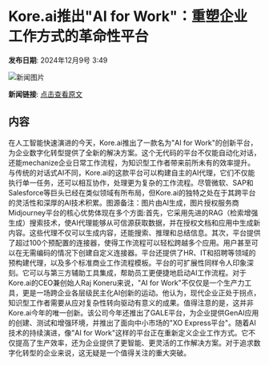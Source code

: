 # Kore.ai推出"AI for Work"：重塑企业工作方式的革命性平台

**发布日期**: 2024年12月9号 3:49

![新闻图片](https://pic.chinaz.com/picmap/thumb/202405231159157322_2.jpg)

**新闻链接**: [点击查看原文](https://www.aibase.com/zh/news/13777)

## 内容

在人工智能快速演进的今天，Kore.ai推出了一款名为"AI for Work"的创新平台，为企业数字化转型提供了全新的解决方案。这个无代码的平台不仅能自动化对话，还能mechanize企业日常工作流程，为知识型工作者带来前所未有的效率提升。与传统的对话式AI不同，Kore.ai的这款平台可以构建自主的AI代理，它们不仅能执行单一任务，还可以相互协作，处理更为复杂的工作流程。尽管微软、SAP和Salesforce等巨头已经在类似领域有所布局，但Kore.ai的独特之处在于其跨平台的灵活性和深厚的AI技术积累。图源备注：图片由AI生成，图片授权服务商Midjourney平台的核心优势体现在多个方面:首先，它采用先进的RAG（检索增强生成）搜索技术，使AI代理能够从可信源获取数据，并在授权文档和应用中生成新内容。这些代理不仅可以生成内容，还能搜索、推理和总结信息。其次，平台提供了超过100个预配置的连接器，使得工作流程可以轻松跨越多个应用。用户甚至可以在无需编码的情况下创建自定义连接器。平台还提供了HR、IT和招聘等领域的预构建代理，以及多个标准商业工作流程模板。平台的可扩展性同样令人印象深刻。它可以与第三方辅助工具集成，帮助员工更便捷地启动AI工作流程。对于Kore.ai的CEO兼创始人Raj Koneru来说，"AI for Work"不仅仅是一个生产力工具，更是一场跨企业各层级民主化AI创新的运动。他认为，现代企业正处于拐点，知识型工作者需要从应对复杂性转向驱动有意义的成果。值得注意的是，这并非Kore.ai今年的唯一创新。该公司今年还推出了GALE平台，为企业提供GenAI应用的创建、测试和增强环境，并推出了面向中小市场的"XO Express平台"。随着AI技术的持续演进，像"AI for Work"这样的平台正在重新定义企业工作方式。它不仅提高了生产效率，还为企业提供了更智能、更灵活的工作解决方案。对于追求数字化转型的企业来说，这无疑是一个值得关注的重大突破。
